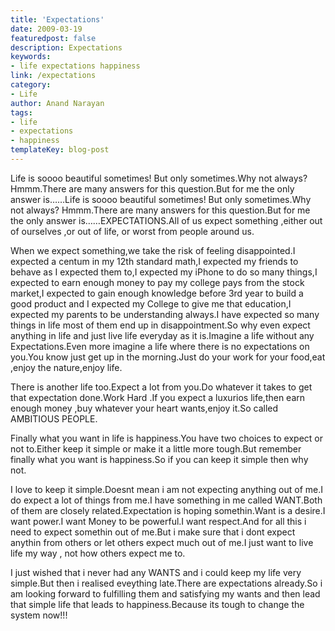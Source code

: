 ```yaml
---
title: 'Expectations'
date: 2009-03-19
featuredpost: false
description: Expectations
keywords:
- life expectations happiness
link: /expectations
category:
- Life
author: Anand Narayan
tags:
- life
- expectations
- happiness
templateKey: blog-post
---
```

Life is soooo beautiful sometimes! But only sometimes.Why not always? Hmmm.There are many answers for this question.But for me the only answer is……Life is soooo beautiful sometimes! But only sometimes.Why not always? Hmmm.There are many answers for this question.But for me the only answer is……EXPECTATIONS.All of us expect something ,either out of ourselves ,or out of life, or worst from people around us.

When we expect something,we take the risk of feeling disappointed.I expected a centum in my 12th standard math,I expected my friends to behave as I expected them to,I expected my iPhone to do so many things,I expected to earn enough money to pay my college pays from the stock market,I expected to gain enough knowledge before 3rd year to build a good product and I expected my College to give me that education,I expected my parents to be understanding always.I have expected so many things in life most of them end up in disappointment.So why even expect anything in life and just live life everyday as it is.Imagine a life without any Expectations.Even more imagine a life where there is no expectations on you.You know just get up in the morning.Just do your work for your food,eat ,enjoy the nature,enjoy life.

There is another life too.Expect a lot from you.Do whatever it takes to get that expectation done.Work Hard .If you expect a luxurios life,then earn enough money ,buy whatever your heart wants,enjoy it.So called AMBITIOUS PEOPLE.

Finally what you want in life is happiness.You have two choices to expect or not to.Either keep it simple or make it a little more tough.But remember finally what you want is happiness.So if you can keep it simple then why not.

I love to keep it simple.Doesnt mean i am not expecting anything out of me.I do expect a lot of things from me.I have something in me called WANT.Both of them are closely related.Expectation is hoping somethin.Want is a desire.I want power.I want Money to be powerful.I want respect.And for all this i need to expect somethin out of me.But i make sure that i dont expect anythin from others or let others expect much out of me.I just want to live life my way , not how others expect me to.

I just wished that i never had any WANTS and i could keep my life very simple.But then i realised eveything late.There are expectations already.So i am looking forward to fulfilling them and satisfying my wants and then lead that simple life that leads to happiness.Because its tough to change the system now!!!